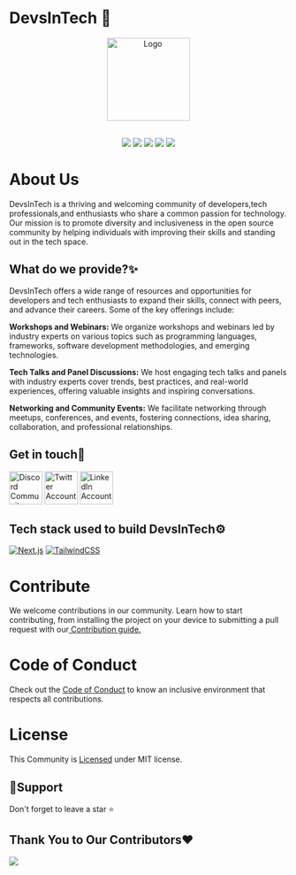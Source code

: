 # DevsInTech 🚀

<p align="center"><a href="/"><img src="https://user-images.githubusercontent.com/76242769/233774732-447713dd-db8d-4c95-9c66-827ef84cbcf8.png" title="Logo" alt="Logo" height="150px"/></a></p>
<div align="center">
  <br>
<img src="https://api.netlify.com/api/v1/badges/5d47c2fd-0dc1-4af2-ba5a-8519bf5ec74d/deploy-status" />
<img src="https://img.shields.io/github/issues/devs-in-tech/DevsInTech" />
<img src="https://img.shields.io/github/license/devs-in-tech/DevsInTech" />
<img src="https://img.shields.io/github/forks/devs-in-tech/DevsInTech" />
<img src="https://img.shields.io/github/stars/devs-in-tech/DevsInTech" />
</div>

# About Us

DevsInTech is a thriving and welcoming community of developers,tech professionals,and enthusiasts who share a common passion for technology. Our mission is to promote diversity and inclusiveness in the open source community by helping individuals with improving their skills and standing out in the tech space.

## What do we provide?✨

DevsInTech offers a wide range of resources and opportunities for developers and tech enthusiasts to expand their skills, connect with peers, and advance their careers. Some of the key offerings include:

**Workshops and Webinars:** We organize workshops and webinars led by industry experts on various topics such as programming languages, frameworks, software development methodologies, and emerging technologies.

**Tech Talks and Panel Discussions:** We host engaging tech talks and panels with industry experts cover trends, best practices, and real-world experiences, offering valuable insights and inspiring conversations.

**Networking and Community Events:** We facilitate networking through meetups, conferences, and events, fostering connections, idea sharing, collaboration, and professional relationships.

## Get in touch👋 

<a href="https://discord.com/invite/g7FmxB9uZp"><img src="https://img.icons8.com/color/2x/discord--v2.png" title="Discord" alt="Discord Community" height="60px"></img></a>
<a href="https://twitter.com/devs_in_tech"><img src="https://img.icons8.com/fluency/2x/twitter.png" title="Twitter" alt="Twitter Account" height="60px"></img></a>
<a href="https://www.linkedin.com/company/devsintech-community/mycompany/"><img src="https://img.icons8.com/fluency/2x/linkedin.png" title="LinkedIn" alt="LinkedIn Account" height="60px"></img></a>

## Tech stack used to build DevsInTech⚙️

[![Next.js](https://img.shields.io/badge/next.js-%2320232a.svg?style=for-the-badge&logo=next.js&logoColor=%2361DAFB)](https://nextjs.org/) [![TailwindCSS](https://img.shields.io/badge/Tailwind_CSS-%23326ce9.svg?style=for-the-badge&logo=tailwindcss&logoColor=white)](https://tailwindcss.com/)

# Contribute

We welcome contributions in our community. Learn how to start contributing, from installing the project on your device to submitting a pull request with our<a href="https://github.com/devs-in-tech/DevsInTech/blob/main/CONTRIBUTING.md"> Contribution guide.</a>

# Code of Conduct

Check out the <a href="https://github.com/devs-in-tech/DevsInTech/blob/main/CODE_OF_CONDUCT.md">Code of Conduct</a> to know an inclusive environment that respects all contributions.

# License

This Community is <a href="https://github.com/devs-in-tech/DevsInTech/blob/main/LICENSE">Licensed</a> under MIT license.

## 🙏Support

Don't forget to leave a star ⭐️

## Thank You to Our Contributors❤️

<a href="https://github.com/devs-in-tech/DevsInTech/graphs/contributors">
  <img src="https://contrib.rocks/image?repo=devs-in-tech/DevsInTech" />
</a>
